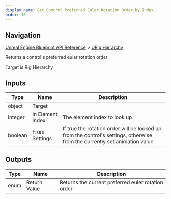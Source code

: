 ```yaml
---
display_name: Get Control Preferred Euler Rotation Order by Index
order: 16
---
```

## Navigation

[Unreal Engine Blueprint API Reference](https://dev.epicgames.com/documentation/en-us/unreal-engine/BlueprintAPI) > [URig Hierarchy](https://dev.epicgames.com/documentation/en-us/unreal-engine/BlueprintAPI/URigHierarchy)

Returns a control's preferred euler rotation order

Target is Rig Hierarchy

## Inputs

| Type | Name | Description |
| --- | --- | --- |
| object | Target |  |
| integer | In Element Index | The element index to look up |
| boolean | From Settings | If true the rotation order will be looked up from the control's settings, otherwise from the currently set animation value |

## Outputs

| Type | Name | Description |
| --- | --- | --- |
| enum | Return Value | Returns the current preferred euler rotation order |
